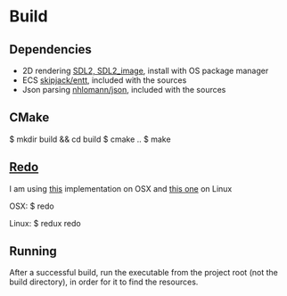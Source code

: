 # Build

## Dependencies

- 2D rendering [SDL2, SDL2_image](https://www.libsdl.org/download-2.0.php), install with OS package manager
- ECS [skipjack/entt](https://github.com/skypjack/entt), included with the sources
- Json parsing [nhlomann/json](https://github.com/nlohmann/json), included with the sources

## CMake

$ mkdir build && cd build
$ cmake ..
$ make

## [Redo](https://redo.readthedocs.io/en/latest/)

I am using [this](https://redo.readthedocs.io/en/latest/) implementation on OSX and [this one](https://github.com/gyepisam/redux) on Linux

OSX:
$ redo

Linux:
$ redux redo

## Running

After a successful build, run the executable from the project root (not the build directory), in order for it to find the resources.
